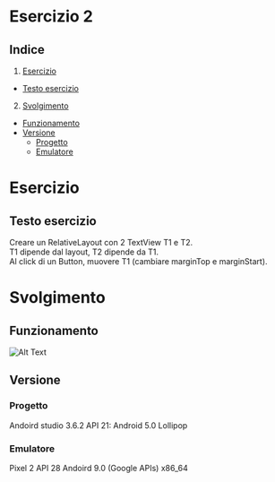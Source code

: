 # Esercizio 2

## Indice
1. [Esercizio](#Esercizio)
  * [Testo esercizio](#Testo-esercizio)
2. [Svolgimento](#Svolgimento)    
  * [Funzionamento](#Funzionamento)
  * [Versione](#Versione)
      * [Progetto](#Progetto)
      * [Emulatore](#Emulatore)


# Esercizio
## Testo esercizio
Creare un RelativeLayout con 2 TextView T1 e T2.\
T1 dipende dal layout, T2 dipende da T1.\
Al click di un Button, muovere T1 (cambiare marginTop e marginStart).

# Svolgimento
## Funzionamento
![Alt Text](https://media.giphy.com/media/LRfgrU6iH7veYGqXKi/giphy.gif)

## Versione
### Progetto
Andoird studio 3.6.2
API 21: Android 5.0 Lollipop 

### Emulatore
Pixel 2 API 28 Andoird 9.0 (Google APIs) x86_64